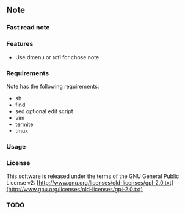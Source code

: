 ## Note
### Fast read note
### Features
- Use dmenu or rofi for chose note

### Requirements
Note has the following requirements:
- sh
- find
- sed
optional edit script
- vim
- termite
- tmux

### Usage
### License
 This software is released under the terms of the
 GNU General Public License v2:
 [http://www.gnu.org/licenses/old-licenses/gpl-2.0.txt](http://www.gnu.org/licenses/old-licenses/gpl-2.0.txt)

### TODO

